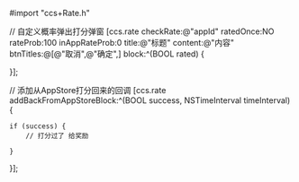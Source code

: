 #import "ccs+Rate.h"

// 自定义概率弹出打分弹窗
[ccs.rate checkRate:@"appId" ratedOnce:NO rateProb:100 inAppRateProb:0 title:@"标题" content:@"内容" btnTitles:@[@"取消",@"确定",] block:^(BOOL rated) {
    
}];

// 添加从AppStore打分回来的回调
[ccs.rate addBackFromAppStoreBlock:^(BOOL success, NSTimeInterval timeInterval) {
    
    if (success) {
        // 打分过了 给奖励
        
    }
}];